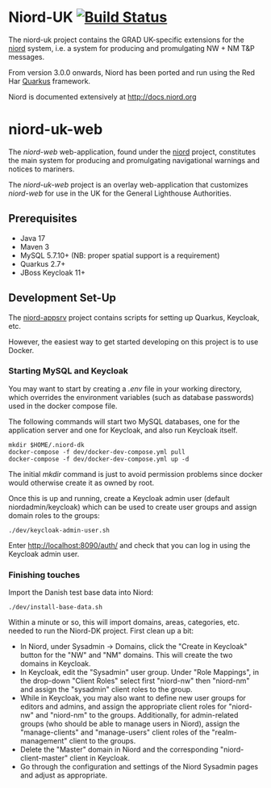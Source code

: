 # Niord-UK [![Build Status](https://travis-ci.com/NiordOrg/niord-dk.svg?branch=master)](https://travis-ci.com/NiordOrg/niord-dk)

The niord-uk project contains the GRAD UK-specific extensions for the   
[niord](https://github.com/NiordOrg) system, i.e. a system for producing and
promulgating NW + NM T&P messages.

From version 3.0.0 onwards, Niord has been ported and run using the Red Har
[Quarkus](https://quarkus.io/) framework.

Niord is documented extensively at http://docs.niord.org

# niord-uk-web

The *niord-web* web-application, found under the
[niord](https://github.com/gla-rad/niord) project, constitutes the main system 
for producing and promulgating navigational warnings and notices to mariners.

The *niord-uk-web* project is an overlay web-application that customizes 
*niord-web* for use in the UK for the General Lighthouse Authorities. 

## Prerequisites

* Java 17
* Maven 3
* MySQL 5.7.10+ (NB: proper spatial support is a requirement)
* Quarkus 2.7+
* JBoss Keycloak 11+

## Development Set-Up

The [niord-appsrv](https://github.com/NiordOrg/niord-appsrv) project contains 
scripts for setting up Quarkus, Keycloak, etc.

However, the easiest way to get started developing on this project is to use
Docker.

### Starting MySQL and Keycloak

You may want to start by creating a *.env* file in your working directory, which
overrides the environment variables (such as database passwords) used in the 
docker compose file.

The following commands will start two MySQL databases, one for the application
server and one for Keycloak, and also run Keycloak itself.

    mkdir $HOME/.niord-dk
    docker-compose -f dev/docker-dev-compose.yml pull
    docker-compose -f dev/docker-dev-compose.yml up -d

The initial *mkdir* command is just to avoid permission problems since docker
would otherwise create it as owned by root.

Once this is up and running, create a Keycloak admin user (default 
niordadmin/keycloak) which can be used to create user groups and assign domain
roles to the groups:

    ./dev/keycloak-admin-user.sh

Enter [http://localhost:8090/auth/](http://localhost:8090/auth/) and check that
you can log in using the Keycloak admin user.

### Finishing touches

Import the Danish test base data into Niord:

    ./dev/install-base-data.sh
    
Within a minute or so, this will import domains, areas, categories, etc. needed to run the Niord-DK project. 
First clean up a bit:
* In Niord, under Sysadmin -> Domains, click the "Create in Keycloak" button for 
  the "NW" and "NM" domains. This will create the two domains in Keycloak. 
* In Keycloak, edit the "Sysadmin" user group. Under "Role Mappings", in the 
  drop-down "Client Roles" select first "niord-nw" then "niord-nm" and assign 
  the "sysadmin" client roles to the group.
* While in Keycloak, you may also want to define new user groups for editors and
  admins, and assign the appropriate client roles for "niord-nw" and "niord-nm"
  to the groups. Additionally, for admin-related groups (who should be able to
  manage users in Niord), assign the "manage-clients" and "manage-users" client
  roles of the "realm-management" client to the groups.
* Delete the "Master" domain in Niord and the corresponding "niord-client-master"
  client in Keycloak.
* Go through the configuration and settings of the Niord Sysadmin pages and 
  adjust as appropriate.


